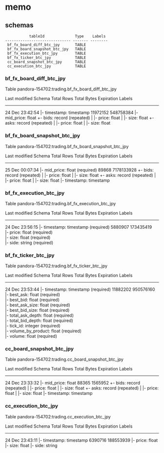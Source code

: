 # memo

## schemas
```
           tableId              Type    Labels
------------------------------ ------- --------
 bf_fx_board_diff_btc_jpy       TABLE
 bf_fx_board_snapshot_btc_jpy   TABLE
 bf_fx_execution_btc_jpy        TABLE
 bf_fx_ticker_btc_jpy           TABLE
 cc_board_snapshot_btc_jpy      TABLE
 cc_execution_btc_jpy           TABLE
```

### bf_fx_board_diff_btc_jpy
Table pandora-154702:trading.bf_fx_board_diff_btc_jpy

   Last modified              Schema             Total Rows   Total Bytes   Expiration   Labels
 ----------------- ---------------------------- ------------ ------------- ------------ --------
  24 Dec 23:42:54   |- timestamp: timestamp      11972152     548758384
                    |- mid_price: float
                    +- bids: record (repeated)
                    |  |- price: float
                    |  |- size: float
                    +- asks: record (repeated)
                    |  |- price: float
                    |  |- size: float

### bf_fx_board_snapshot_btc_jpy
Table pandora-154702:trading.bf_fx_board_snapshot_btc_jpy

   Last modified                Schema               Total Rows   Total Bytes   Expiration   Labels
 ----------------- -------------------------------- ------------ ------------- ------------ --------
  25 Dec 00:07:34   |- mid_price: float (required)   89868        7178133928
                    +- bids: record (repeated)
                    |  |- price: float
                    |  |- size: float
                    +- asks: record (repeated)
                    |  |- price: float
                    |  |- size: float
                    |- timestamp: timestamp

### bf_fx_execution_btc_jpy
Table pandora-154702:trading.bf_fx_execution_btc_jpy

   Last modified                  Schema                 Total Rows   Total Bytes   Expiration   Labels
 ----------------- ------------------------------------ ------------ ------------- ------------ --------
  24 Dec 23:56:15   |- timestamp: timestamp (required)   5880907      173435419                      
                    |- price: float (required)                                                       
                    |- size: float (required)                                                        
                    |- side: string (required)                                                       

### bf_fx_ticker_btc_jpy
Table pandora-154702:trading.bf_fx_ticker_btc_jpy

   Last modified                    Schema                   Total Rows   Total Bytes   Expiration   Labels
 ----------------- ---------------------------------------- ------------ ------------- ------------ --------
  24 Dec 23:53:44   |- timestamp: timestamp (required)       11882202     950576160                  
                    |- best_ask: float (required)                                                    
                    |- best_bid: float (required)                                                    
                    |- best_ask_size: float (required)                                               
                    |- best_bid_size: float (required)                                               
                    |- total_ask_depth: float (required)                                             
                    |- total_bid_depth: float (required)                                             
                    |- tick_id: integer (required)                                                   
                    |- volume_by_product: float (required)                                           
                    |- volume: float (required)                                                      

### cc_board_snapshot_btc_jpy
Table pandora-154702:trading.cc_board_snapshot_btc_jpy

   Last modified              Schema             Total Rows   Total Bytes   Expiration   Labels
 ----------------- ---------------------------- ------------ ------------- ------------ --------
  24 Dec 23:33:32   |- mid_price: float          88365        1565952
                    +- bids: record (repeated)
                    |  |- price: float
                    |  |- size: float
                    +- asks: record (repeated)
                    |  |- price: float
                    |  |- size: float
                    |- timestamp: timestamp

### cc_execution_btc_jpy
Table pandora-154702:trading.cc_execution_btc_jpy

   Last modified            Schema            Total Rows   Total Bytes   Expiration   Labels
 ----------------- ------------------------- ------------ ------------- ------------ --------
  24 Dec 23:43:11   |- timestamp: timestamp   6390716      188553939
                    |- price: float
                    |- size: float
                    |- side: string
